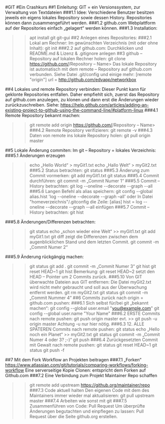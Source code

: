 #GIT
#Ein Crashkurs
##1 Einleitung:
GIT = ein Versionssystem, zur Verwaltung von Textdateien
###1.1 Idee:
Verschiedene Benutzer besitzen jeweils ein eigens lokales Repository sowie dessen History.
Repositories können dann zusammengeführt werden.
###1.2 github.com
Webplattform auf der Repositories einfach „gelagert“ werden können.
###1.3 Installation:
>> apt install git git-gui
##2 Anlegen eines Repositories:
###2.1 Lokal am Rechner:
Im gewünschten Verzeichnis (mit oder ohne Inhalt):
>> git init
###2.2 auf github.com:
Durchklicken und README.md & Lizenz & .gitignore anlegen
##3 github – Repository auf lokalen Rechner holen:
>> git clone https://github.com/<eigener Name auf github>/Repository – Name>
Das lokale Repository ist automatisch mit dem remote – Repository auf github.com verbunden.
Siehe Datei .git/config und einige mehr:
[remote "origin"]
	url = http://github.com/edvapp/networkbox

##4 Lokales und remote Repository verbinden:
Dieser Punkt kann für geklonte Repositories entfallen. Daher empfiehlt sich, zuerst das Repository auf github.com anzulegen, zu klonen und dann erst die Änderungen wieder zurückzuschreiben.
Siehe:
https://help.github.com/articles/adding-an-existing-project-to-github-using-the-command-line/#platform-linux
###4.1 Remote Repository bekannt machen:
>> git remote add origin https://github.com/<eigener Name auf github>/Repository – Name>
###4.2 Remote Repository verifizieren:
>> git remote -v
###4.3 Daten von remote ins lokale Repository holen:
>> git pull origin master

##5 Lokale Änderung commiten:
Im git – Repository = lokales Verzeichnis:
###5.1 Änderungen erzeugen
>> echo „Hello World“ > myGit1.txt
>> echo „Hallo Welt“ > myGit2.txt
###5.2 Status betrachten:
>> git status
###5.3 Änderung zum Commit vormerken:
>> git add myGit1.txt
>> git status
###5.4 Commit durchführen:
>> git commit -m „Commit Numer 1“
###5.5 Commit – History  betrachten:
>> git log --oneline --decorate --graph --all
###5.6 Langen Befehl als alias speichern:
>> git config --global alias.hist 'log --oneline --decorate --graph –all'
oder
In Datei "homeverzeichnis"/.gitconfig
die Zeile:
[alias]
	hist = log --oneline --decorate --graph --all
einfügen
###5.7 Commit – History betrachten:
>> git hist

###5.8 Änderungen/Differenzen betrachten:
>> git status
>> echo „schon wieder eine Welt“ >> myGit1.txt
>> git add myGit1.txt
>> git diff
zeigt die Differenzen zwischen dem augenblicklichen Stand und dem letzten Commit.
>> git commit -m „Commit Numer 2“

###5.9 Änderung rückgängig machen:
>> git status
>> git add .
>> git commit -m „Commit Numer 3“
>> git hist
>> git reset HEAD~1
>> git hist
Bemerkung:
>> git reset HEAD~2 setzt den HEAD – Pointer um 2 Commits zurück.
###5.10 Von GIT überwachte Dateien aus GIT entfernen:
Die Datei myGit2.txt wird nicht mehr gebraucht und soll aus der Überwachung entfernt werden.
>> git rm myGit2.txt
>> git status
>> git commit -m „Commit Nummer 4“
##6 Commits zurück nach origin = github.com pushen:
###6.1 Sich selbst für/bei git „bekannt machen“:
>> git config --global user.email "you@example.com"
>> git config --global user.name "Your Name"
###6.2 ERSTE Commits nach remote pushen:
>> git push origin master
evt. >> git push -u origin master Achtung -u nur hier nötig.
###6.3 12. ALLE SPÄTEREN Commits nach remote pushen:
>> git status
>> echo „Hello noch ein Planet“ >> myGit2.txt
>> git status
>> git commit -m „Commit Numer 4 oder 3? ;-)“
>> git push
###6.4 Zurückgesetzten Commit mit Gewalt nach remote pushen:
>> git status
>> git reset HEAD~1
>> git status
>> git push -f

##7 Mit dem Fork Workflow an Projekten beitragen
###7.1 „Forken“
https://www.atlassian.com/git/tutorials/comparing-workflows/forking-workflow 
Eine serverseitige Kopie Clonen: entspricht dem Forken auf Github.com
###7.2 Eine Verbindung zum Projekt Maintainer Repo schaffen
>> git remote add upstream https://github.org/maintainer/repo
###7.3 Code aktuell halten
Den eigenen Code mit dem des Maintainers immer wieder mal aktualisieren:
>> git pull upstream master
###7.4 Arbeiten wie sonst mit git
###7.5 Zusammenführen von Code: Pull Request
Um überprüfte Änderungen begutachten und einpflegen zu lassen: Pull Request über die Seite github.org erstellen.
